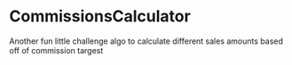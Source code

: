 # CommissionsCalculator
Another fun little challenge algo to calculate different sales amounts based off of commission targest
